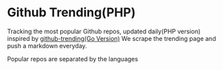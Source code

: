 # Github Trending(PHP)
Tracking the most popular Github repos, updated daily(PHP version)
inspired by [github-trending(Go Version)](https://github.com/josephyzhou/github-trending)
We scrape the trending page and push a markdown everyday.

Popular repos are separated by the languages
